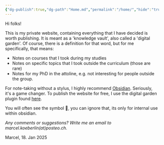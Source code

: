 ```yaml
---
{"dg-publish":true,"dg-path":"Home.md","permalink":"/home/","hide":"true","tags":["gardenEntry"],"dgEnableSearch":"true","updated":"2025-01-18T17:57:27.800+01:00"}
---
```


Hi folks!

This is my private website, containing everything that I have decided is worth publishing. It is meant as a 'knowledge vault', also called a 'digital garden'. Of course, there is a definition for that word, but for me specifically, that means:
- Notes on courses that I took during my studies 
- Notes on specific topics that I took outside the curriculum (those are rare)
- Notes for my PhD in the attoline, e.g. not interesting for people outside the group.

For note-taking without a stylus, I highly recommend [Obsidian](https://obsidian.md/). Seriously, it's a game changer. To publish the website for free, I use the digital garden plugin found [here](https://github.com/oleeskild/obsidian-digital-garden). 

You will often see the symbol 🔗, you can ignore that, its only for internal use within obsidian.

_Any comments or suggestions? Write me an email to marcel.koeberlin(at)posteo.ch._

Marcel, 18. Jan 2025